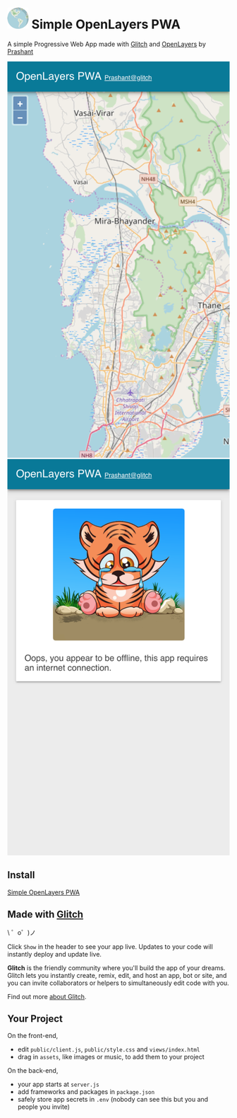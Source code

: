 
 # <img src="https://github.com/enigmatic7earth/openlayers-pwa/blob/master/public/images/icons/icon-128x128.png" width="48"> Simple OpenLayers PWA


A simple Progressive Web App made with [Glitch](https://glitch.com/) and [OpenLayers](https://openlayers.org/) by [Prashant](https://glitch.com/@enigmatic7earth)


<img src="https://github.com/enigmatic7earth/openlayers-pwa/blob/master/enigmatic7earth-openlayers-pwa.glitch.me_(iPhone%206_7_8%20Plus).png" width="621">

<img src="https://github.com/enigmatic7earth/openlayers-pwa/blob/master/enigmatic7earth-openlayers-pwa.glitch.me_(iPhone%206_7_8%20Plus)-offline.png" width="621">


## Install
[Simple OpenLayers PWA](https://enigmatic7earth-openlayers-pwa.glitch.me/)


Made with [Glitch](https://glitch.com/)
-------------------

\ ゜o゜)ノ

Click `Show` in the header to see your app live. Updates to your code will instantly deploy and update live.

**Glitch** is the friendly community where you'll build the app of your dreams. Glitch lets you instantly create, remix, edit, and host an app, bot or site, and you can invite collaborators or helpers to simultaneously edit code with you.

Find out more [about Glitch](https://glitch.com/about).



Your Project
------------

On the front-end,
- edit `public/client.js`, `public/style.css` and `views/index.html`
- drag in `assets`, like images or music, to add them to your project

On the back-end,
- your app starts at `server.js`
- add frameworks and packages in `package.json`
- safely store app secrets in `.env` (nobody can see this but you and people you invite)

